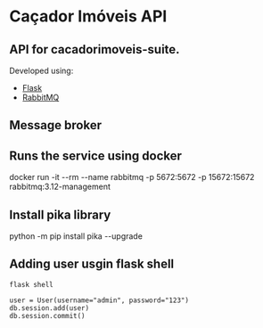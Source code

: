 # Caçador Imóveis API
## API for cacadorimoveis-suite.

Developed using:
- [Flask](https://flask.palletsprojects.com/)
- [RabbitMQ](https://www.rabbitmq.com/)

## Message broker
## Runs the service using docker
docker run -it --rm --name rabbitmq -p 5672:5672 -p 15672:15672 rabbitmq:3.12-management
## Install pika library
python -m pip install pika --upgrade

## Adding user usgin flask shell
`flask shell`
```
user = User(username="admin", password="123")
db.session.add(user)
db.session.commit()
```